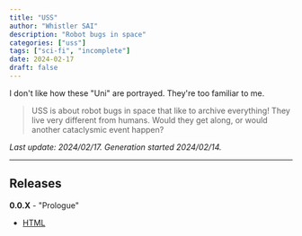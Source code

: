 ```yaml
---
title: "USS"
author: "Whistler SAI"
description: "Robot bugs in space"
categories: ["uss"]
tags: ["sci-fi", "incomplete"]
date: 2024-02-17
draft: false
---
```


I don't like how these "Uni" are portrayed. They're too familiar to me.

> USS is about robot bugs in space that like to archive everything! They live very different from humans. Would they get along, or would another cataclysmic event happen?

*Last update: 2024/02/17. Generation started 2024/02/14.*

---

## Releases

**0.0.X** - "Prologue"
- [HTML](/txt/USS_00X.html)
